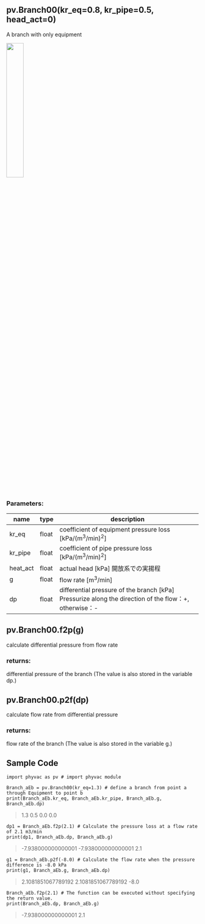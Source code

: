 ## pv.Branch00(kr_eq=0.8, kr_pipe=0.5, head_act=0)
A branch with only equipment
  
<img src="https://user-images.githubusercontent.com/27459538/111773622-be87d180-88f1-11eb-928c-eae0ba653c3a.png" width=30%>
  
### Parameters:
|  name  |  type  | description |
| ---- | ---- | ---- |
|kr_eq|float|coefficient of equipment pressure loss \[kPa/(m<sup>3</sup>/min)<sup>2</sup>]|
|kr_pipe|float|coefficient of pipe pressure loss \[kPa/(m<sup>3</sup>/min)<sup>2</sup>]|
|heat_act|float|actual head \[kPa] 開放系での実揚程|
|g|float|flow rate \[m<sup>3</sup>/min] |
|dp|float|differential pressure of the branch \[kPa] Pressurize along the direction of the flow：+, otherwise：- |
  
## pv.Branch00.f2p(g)
calculate differential pressure from flow rate
  
### returns:
differential pressure of the branch (The value is also stored in the variable dp.)
## pv.Branch00.p2f(dp)
calculate flow rate from differential pressure
  
### returns:
flow rate of the branch (The value is also stored in the variable g.)
  
## Sample Code
```
import phyvac as pv # import phyvac module

Branch_aEb = pv.Branch00(kr_eq=1.3) # define a branch from point a through Equipment to point b
print(Branch_aEb.kr_eq, Branch_aEb.kr_pipe, Branch_aEb.g, Branch_aEb.dp)
```
> 1.3 0.5 0.0 0.0
```
dp1 = Branch_aEb.f2p(2.1) # Calculate the pressure loss at a flow rate of 2.1 m3/min
print(dp1, Branch_aEb.dp, Branch_aEb.g)
```
> -7.938000000000001 -7.938000000000001 2.1
```
g1 = Branch_aEb.p2f(-8.0) # Calculate the flow rate when the pressure difference is -8.0 kPa
print(g1, Branch_aEb.g, Branch_aEb.dp)
```
> 2.1081851067789192 2.1081851067789192 -8.0
```
Branch_aEb.f2p(2.1) # The function can be executed without specifying the return value.
print(Branch_aEb.dp, Branch_aEb.g)
```
> -7.938000000000001 2.1
